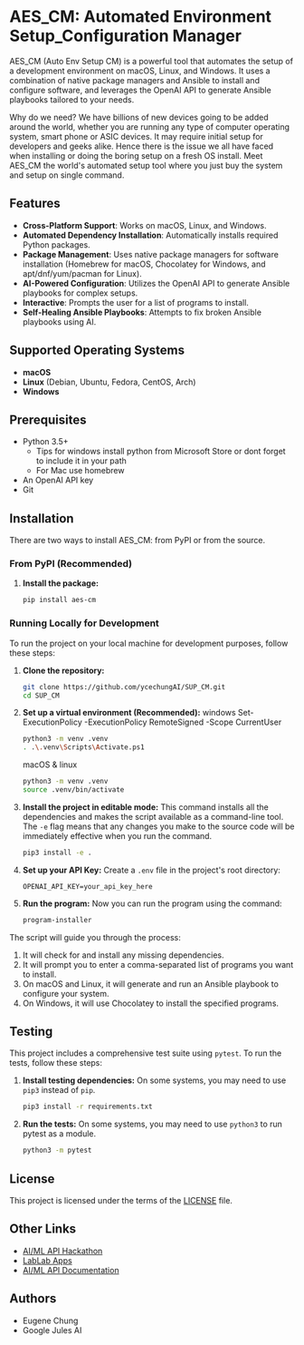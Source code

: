 # AES_CM: Automated Environment Setup_Configuration Manager

AES_CM (Auto Env Setup CM) is a powerful tool that automates the setup of a development environment on macOS, Linux, and Windows. It uses a combination of native package managers and Ansible to install and configure software, and leverages the OpenAI API to generate Ansible playbooks tailored to your needs.

Why do we need? We have billions of new devices going to be added around the world, whether you are running any type of computer operating system, smart phone or ASIC devices.  It may require initial setup for developers and geeks alike.  Hence there is the issue we all have faced when installing or doing the boring setup on a fresh OS install.  Meet AES_CM the world's automated setup tool where you just buy the system and setup on single command.

## Features

- **Cross-Platform Support**: Works on macOS, Linux, and Windows.
- **Automated Dependency Installation**: Automatically installs required Python packages.
- **Package Management**: Uses native package managers for software installation (Homebrew for macOS, Chocolatey for Windows, and apt/dnf/yum/pacman for Linux).
- **AI-Powered Configuration**: Utilizes the OpenAI API to generate Ansible playbooks for complex setups.
- **Interactive**: Prompts the user for a list of programs to install.
- **Self-Healing Ansible Playbooks**: Attempts to fix broken Ansible playbooks using AI.

## Supported Operating Systems

- **macOS**
- **Linux** (Debian, Ubuntu, Fedora, CentOS, Arch)
- **Windows**

## Prerequisites

- Python 3.5+
    - Tips for windows install python from Microsoft Store or dont forget to include it in your path
    - For Mac use homebrew
- An OpenAI API key
- Git

## Installation

There are two ways to install AES_CM: from PyPI or from the source.

### From PyPI (Recommended)

1.  **Install the package:**
    ```bash
    pip install aes-cm
    ```

### Running Locally for Development

To run the project on your local machine for development purposes, follow these steps:

1.  **Clone the repository:**
    ```bash
    git clone https://github.com/ycechungAI/SUP_CM.git
    cd SUP_CM
    ```

2.  **Set up a virtual environment (Recommended):**
    windows
    Set-ExecutionPolicy -ExecutionPolicy RemoteSigned -Scope CurrentUser

    ```bash
    python3 -m venv .venv
    . .\.venv\Scripts\Activate.ps1
    ```
    macOS & linux
    ```bash
    python3 -m venv .venv
    source .venv/bin/activate

    ```

4.  **Install the project in editable mode:**
    This command installs all the dependencies and makes the script available as a command-line tool. The `-e` flag means that any changes you make to the source code will be immediately effective when you run the command.
    ```bash
    pip3 install -e .
    ```

5.  **Set up your API Key:**
    Create a `.env` file in the project's root directory:
    ```
    OPENAI_API_KEY=your_api_key_here
    ```

6.  **Run the program:**
    Now you can run the program using the command:
    ```bash
    program-installer
    ```

The script will guide you through the process:

1.  It will check for and install any missing dependencies.
2.  It will prompt you to enter a comma-separated list of programs you want to install.
3.  On macOS and Linux, it will generate and run an Ansible playbook to configure your system.
4.  On Windows, it will use Chocolatey to install the specified programs.

## Testing

This project includes a comprehensive test suite using `pytest`. To run the tests, follow these steps:

1.  **Install testing dependencies:**
    On some systems, you may need to use `pip3` instead of `pip`.
    ```bash
    pip3 install -r requirements.txt
    ```

2.  **Run the tests:**
    On some systems, you may need to use `python3` to run pytest as a module.
    ```bash
    python3 -m pytest
    ```

## License

This project is licensed under the terms of the [LICENSE](LICENSE) file.

## Other Links

- [AI/ML API Hackathon](https://aimlapi.com/app/)
- [LabLab Apps](https://lablab.ai/apps/)
- [AI/ML API Documentation](https://docs.aimlapi.com/)

## Authors
- Eugene Chung
- Google Jules AI
